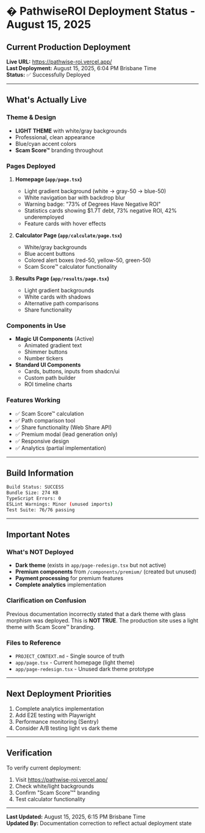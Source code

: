 # � PathwiseROI Deployment Status - August 15, 2025

## Current Production Deployment

**Live URL:** https://pathwise-roi.vercel.app/  
**Last Deployment:** August 15, 2025, 6:04 PM Brisbane Time  
**Status:** ✅ Successfully Deployed

---

## What's Actually Live

### Theme & Design

- **LIGHT THEME** with white/gray backgrounds
- Professional, clean appearance
- Blue/cyan accent colors
- **Scam Score™** branding throughout

### Pages Deployed

1. **Homepage (`app/page.tsx`)**
   - Light gradient background (white → gray-50 → blue-50)
   - White navigation bar with backdrop blur
   - Warning badge: "73% of Degrees Have Negative ROI"
   - Statistics cards showing $1.7T debt, 73% negative ROI, 42% underemployed
   - Feature cards with hover effects

2. **Calculator Page (`app/calculate/page.tsx`)**
   - White/gray backgrounds
   - Blue accent buttons
   - Colored alert boxes (red-50, yellow-50, green-50)
   - Scam Score™ calculator functionality

3. **Results Page (`app/results/page.tsx`)**
   - Light gradient backgrounds
   - White cards with shadows
   - Alternative path comparisons
   - Share functionality

### Components in Use

- **Magic UI Components** (Active)
  - Animated gradient text
  - Shimmer buttons
  - Number tickers
- **Standard UI Components**
  - Cards, buttons, inputs from shadcn/ui
  - Custom path builder
  - ROI timeline charts

### Features Working

- ✅ Scam Score™ calculation
- ✅ Path comparison tool
- ✅ Share functionality (Web Share API)
- ✅ Premium modal (lead generation only)
- ✅ Responsive design
- ✅ Analytics (partial implementation)

---

## Build Information

```bash
Build Status: SUCCESS
Bundle Size: 274 KB
TypeScript Errors: 0
ESLint Warnings: Minor (unused imports)
Test Suite: 76/76 passing
```

---

## Important Notes

### What's NOT Deployed

- **Dark theme** (exists in `app/page-redesign.tsx` but not active)
- **Premium components** from `/components/premium/` (created but unused)
- **Payment processing** for premium features
- **Complete analytics** implementation

### Clarification on Confusion

Previous documentation incorrectly stated that a dark theme with glass morphism was deployed. This is **NOT TRUE**. The production site uses a light theme with Scam Score™ branding.

### Files to Reference

- `PROJECT_CONTEXT.md` - Single source of truth
- `app/page.tsx` - Current homepage (light theme)
- `app/page-redesign.tsx` - Unused dark theme prototype

---

## Next Deployment Priorities

1. Complete analytics implementation
2. Add E2E testing with Playwright
3. Performance monitoring (Sentry)
4. Consider A/B testing light vs dark theme

---

## Verification

To verify current deployment:

1. Visit https://pathwise-roi.vercel.app/
2. Check white/light backgrounds
3. Confirm "Scam Score™" branding
4. Test calculator functionality

---

**Last Updated:** August 15, 2025, 6:15 PM Brisbane Time  
**Updated By:** Documentation correction to reflect actual deployment state
